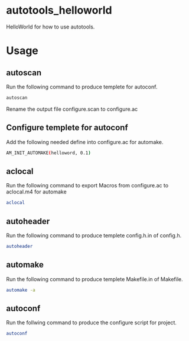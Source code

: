 # autotools_helloworld
HelloWorld for how to use autotools.

# Usage

## autoscan
Run the following command to produce templete for autoconf.
```bash
autoscan
```
Rename the output file configure.scan to configure.ac

## Configure templete for autoconf
Add the following needed define into configure.ac for automake.
```bash
AM_INIT_AUTOMAKE(helloword, 0.1)
```

## aclocal
Run the following command to export Macros from configure.ac to aclocal.m4 for automake
```bash
aclocal
```

## autoheader
Run the following command to produce templete config.h.in of config.h.
```bash
autoheader
```

## automake
Run the following command to produce templete Makefile.in of Makefile.
```bash
automake -a
```

## autoconf
Run the follwing command to produce the configure script for project.
```bash
autoconf
```


